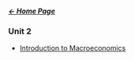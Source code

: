 ##### [← Home Page](Home%20Page.md)

### Unit 2
- [Introduction to Macroeconomics](Introduction%20to%20Macroeconomics.md)